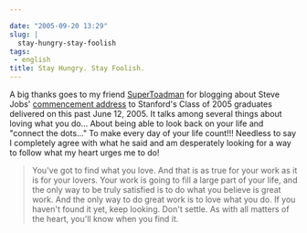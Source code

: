 ```yaml
---

date: "2005-09-20 13:29"
slug: |
  stay-hungry-stay-foolish
tags:
 - english
title: Stay Hungry. Stay Foolish.
---
```


A big thanks goes to my friend
[SuperToadman](http://www.supertoadman.com/cs/blogs/supertoadman/archive/2005/09/20/4152.aspx)
for blogging about Steve Jobs' [commencement
address](http://news-service.stanford.edu/news/2005/june15/jobs-061505.html)
to Stanford's Class of 2005 graduates delivered on this past June 12,
2005. It talks among several things about loving what you do... About
being able to look back on your life and "connect the dots..." To make
every day of your life count!!! Needless to say I completely agree with
what he said and am desperately looking for a way to follow what my
heart urges me to do!

> You've got to find what you love. And that is as true for your work as
> it is for your lovers. Your work is going to fill a large part of your
> life, and the only way to be truly satisfied is to do what you believe
> is great work. And the only way to do great work is to love what you
> do. If you haven't found it yet, keep looking. Don't settle. As with
> all matters of the heart, you'll know when you find it.
